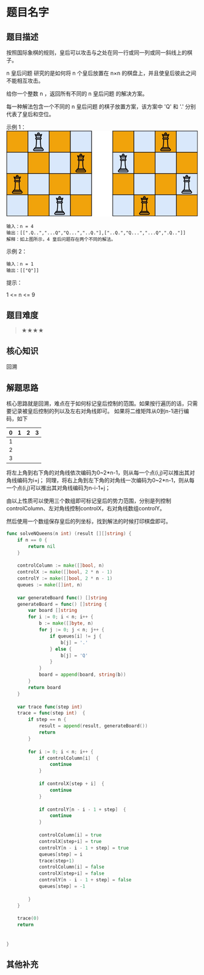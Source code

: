 # 题目名字
## 题目描述
按照国际象棋的规则，皇后可以攻击与之处在同一行或同一列或同一斜线上的棋子。

n 皇后问题 研究的是如何将 n 个皇后放置在 n×n 的棋盘上，并且使皇后彼此之间不能相互攻击。

给你一个整数 n ，返回所有不同的 n 皇后问题 的解决方案。

每一种解法包含一个不同的 n 皇后问题 的棋子放置方案，该方案中 'Q' 和 '.' 分别代表了皇后和空位。

 

示例 1：
![](../asset/p51_N皇后/queens.jpg)

```
输入：n = 4
输出：[[".Q..","...Q","Q...","..Q."],["..Q.","Q...","...Q",".Q.."]]
解释：如上图所示，4 皇后问题存在两个不同的解法。
```
示例 2：
```
输入：n = 1
输出：[["Q"]]
 ```

提示：

1 <= n <= 9

## 题目难度
> ★★★★
## 核心知识
回溯

## 解题思路

核心思路就是回溯，难点在于如何标记皇后控制的范围。如果按行遍历的话，只需要记录被皇后控制的列以及左右对角线即可。
如果将二维矩阵从0到n-1进行编码，如下


|0|1|2|3|
|--|--|--|--|
|1||||
|2||||
|3||||

将左上角到右下角的对角线依次编码为0~2*n-1，则从每一个点(i,j)可以推出其对角线编码为i+j；
同理，将右上角到左下角的对角线一次编码为0~2*n-1，则从每一个点(i,j)可以推出其对角线编码为n-i-1+j；

由以上性质可以使用三个数组即可标记皇后的势力范围，分别是列控制controlColumn、左对角线控制controlX，右对角线数组controlY。

然后使用一个数组保存皇后的列坐标，找到解法的时候打印棋盘即可。

```go
func solveNQueens(n int) (result [][]string) {
    if n == 0 {
        return nil
    }

    controlColumn := make([]bool, n)
    controlX := make([]bool, 2 * n - 1)
    controlY := make([]bool, 2 * n - 1)
    queues := make([]int, n)

    var generateBoard func() []string
    generateBoard = func() []string {
        var board []string
        for i := 0; i < n; i++ {
            b := make([]byte, n)
            for j := 0; j < n; j++ {
                if queues[i] != j {
                    b[j] = '.'
                } else {
                    b[j] = 'Q'
                }
            }
            board = append(board, string(b))
        }
        return board
    }

    var trace func(step int) 
    trace = func(step int)  {
        if step == n {
            result = append(result, generateBoard())
            return 
        }

        for i := 0; i < n; i++ {
            if controlColumn[i]  {
                continue
            }

            if controlX[step + i]  {
                continue
            }

            if controlY[n - i - 1 + step]  {
                continue
            }

            controlColumn[i] = true
            controlX[step+i] = true
            controlY[n - i - 1 + step] = true
            queues[step] = i
            trace(step+1)
            controlColumn[i] = false
            controlX[step+i] = false
            controlY[n - i - 1 + step] = false
            queues[step] = -1

        }
    }

    trace(0)
    return 


}

```

## 其他补充
